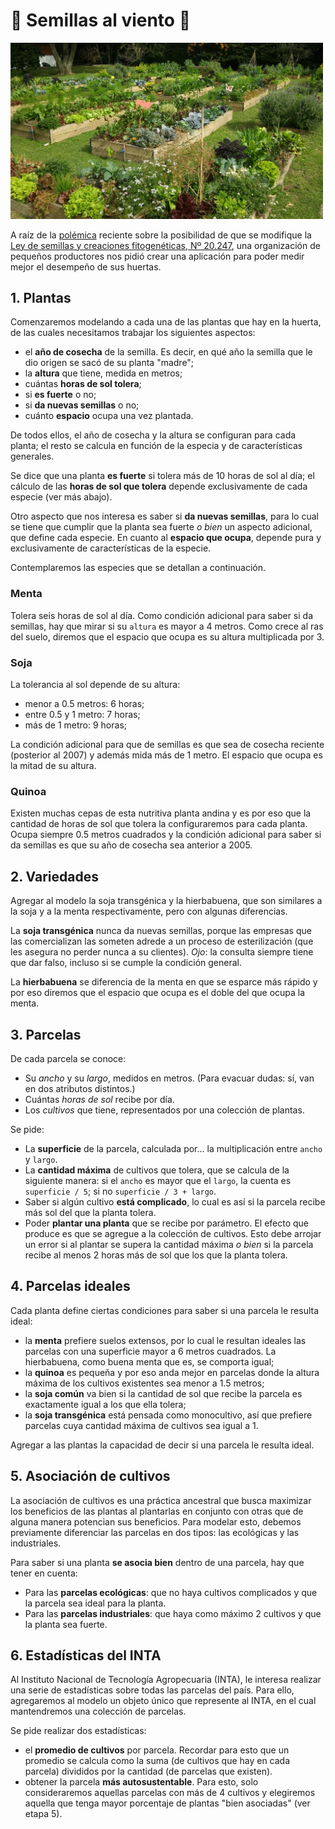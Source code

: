 # 🌱 Semillas al viento 🌱

<img src="images/huerta.jpg" width="500px" />

A raíz de la [polémica](https://www.elancasti.com.ar/opinion/2018/11/27/ley-cuestionada-389812.html) reciente sobre la posibilidad de que se modifique la [Ley de semillas y creaciones fitogenéticas, Nº 20.247](http://servicios.infoleg.gob.ar/infolegInternet/anexos/30000-34999/34822/texact.htm), una organización de pequeños productores nos pidió crear una aplicación para poder medir mejor el desempeño de sus huertas.

## 1. Plantas

Comenzaremos modelando a cada una de las plantas que hay en la huerta, de las cuales necesitamos trabajar los siguientes aspectos:

* el **año de cosecha** de la semilla. Es decir, en qué año la semilla que le dio origen se sacó de su planta "madre";
* la **altura** que tiene, medida en metros;
* cuántas **horas de sol tolera**;
* si **es fuerte** o no;
* si **da nuevas semillas** o no;
* cuánto **espacio** ocupa una vez plantada.

De todos ellos, el año de cosecha y la altura se configuran para cada planta; el resto se calcula en función de la especia y de características generales.

Se dice que una planta **es fuerte** si tolera más de 10 horas de sol al día; el cálculo de las **horas de sol que tolera** depende exclusivamente de cada especie (ver más abajo).

Otro aspecto que nos interesa es saber si **da nuevas semillas**, para lo cual se tiene que cumplir que la planta sea fuerte _o bien_ un aspecto adicional, que define cada especie. En cuanto al **espacio que ocupa**, depende pura y exclusivamente de características de la especie.

Contemplaremos las especies que se detallan a continuación.

### Menta
Tolera seis horas de sol al día. Como condición adicional para saber si da semillas, hay que mirar si su `altura` es mayor a 4 metros. Como crece al ras del suelo, diremos que el espacio que ocupa es su altura multiplicada por 3.

### Soja
La tolerancia al sol depende de su altura:
* menor a 0.5 metros: 6 horas;
* entre 0.5 y 1 metro: 7 horas;
* más de 1 metro: 9 horas;

La condición adicional para que de semillas es que sea de cosecha reciente (posterior al 2007) y además mida más de 1 metro. El espacio que ocupa es la mitad de su altura.

### Quinoa
Existen muchas cepas de esta nutritiva planta andina y es por eso que la cantidad de horas de sol que tolera la configuraremos para cada planta. Ocupa siempre 0.5 metros cuadrados y la condición adicional para saber si da semillas es que su año de cosecha sea anterior a 2005.

## 2. Variedades

Agregar al modelo la soja transgénica y la hierbabuena, que son similares a la soja y a la menta respectivamente, pero con algunas diferencias.

La **soja transgénica** nunca da nuevas semillas, porque las empresas que las comercializan las someten adrede a un proceso de esterilización (que les asegura no perder nunca a su clientes). _Ojo_: la consulta siempre tiene que dar falso, incluso si se cumple la condición general.

La **hierbabuena** se diferencia de la menta en que se esparce más rápido y por eso diremos que el espacio que ocupa es el doble del que ocupa la menta.

## 3. Parcelas

De cada parcela se conoce:
* Su _ancho_ y su _largo_, medidos en metros. (Para evacuar dudas: sí, van en dos atributos distintos.)
* Cuántas _horas de sol_ recibe por día.
* Los _cultivos_ que tiene, representados por una colección de plantas.

Se pide:
* La **superficie** de la parcela, calculada por... la multiplicación entre `ancho` y `largo`.
* La **cantidad máxima** de cultivos que tolera, que se calcula de la siguiente manera: si el `ancho` es mayor que el `largo`, la cuenta es `superficie / 5`; si no `superficie / 3 + largo`.
* Saber si algún cultivo **está complicado**, lo cual es así si la parcela recibe más sol del que la planta tolera.
* Poder **plantar una planta** que se recibe por parámetro. El efecto que produce es que se agregue a la colección de cultivos. Esto debe arrojar un error si al plantar se supera la cantidad máxima _o bien_ si la parcela recibe al menos 2 horas más de sol que los que la planta tolera.


## 4. Parcelas ideales

Cada planta define ciertas condiciones para saber si una parcela le resulta ideal:

* la **menta** prefiere suelos extensos, por lo cual le resultan ideales las parcelas con una superficie mayor a 6 metros cuadrados. La hierbabuena, como buena menta que es, se comporta igual;
* la **quinoa** es pequeña y por eso anda mejor en parcelas donde la altura máxima de los cultivos existentes sea menor a 1.5 metros;
* la **soja común** va bien si la cantidad de sol que recibe la parcela es exactamente igual a los que ella tolera;
* la **soja transgénica** está pensada como monocultivo, así que prefiere parcelas cuya cantidad máxima de cultivos sea igual a 1.

Agregar a las plantas la capacidad de decir si una parcela le resulta ideal.

## 5. Asociación de cultivos

La asociación de cultivos es una práctica ancestral que busca maximizar los beneficios de las plantas al plantarlas en conjunto con otras que de alguna manera potencian sus beneficios. Para modelar esto, debemos previamente diferenciar las parcelas en dos tipos: las ecológicas y las industriales.

Para saber si una planta **se asocia bien** dentro de una parcela, hay que tener en cuenta:
* Para las **parcelas ecológicas**: que no haya cultivos complicados y que la parcela sea ideal para la planta.
* Para las **parcelas industriales**: que haya como máximo 2 cultivos y que la planta sea fuerte.

## 6. Estadísticas del INTA

Al Instituto Nacional de Tecnología Agropecuaria (INTA), le interesa realizar una serie de estadísticas sobre todas las parcelas del país. Para ello, agregaremos al modelo un objeto único que represente al INTA, en el cual mantendremos una colección de parcelas.

Se pide realizar dos estadísticas:
* el **promedio de cultivos** por parcela. Recordar para esto que un promedio se calcula como la suma (de cultivos que hay en cada parcela) divididos por la cantidad (de parcelas que existen).
* obtener la parcela **más autosustentable**. Para esto, solo consideraremos aquellas parcelas con más de 4 cultivos y elegiremos aquella que tenga mayor porcentaje de plantas "bien asociadas" (ver etapa 5).
